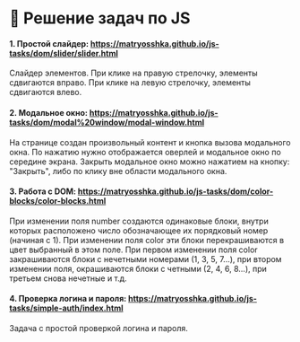 # 🧙 Решение задач по JS


#### 1. Простой слайдер: https://matryosshka.github.io/js-tasks/dom/slider/slider.html

Cлайдер элементов. При клике на правую стрелочку, элементы сдвигаются вправо. При клике на левую стрелочку, элементы сдвигаются влево.

#### 2. Модальное окно: https://matryosshka.github.io/js-tasks/dom/modal%20window/modal-window.html

На странице создан произвольный контент и кнопка вызова модального окна. По нажатию нужно отображается оверлей и модальное окно по середине экрана. Закрыть модальное окно можно нажатием на кнопку: "Закрыть", либо по клику вне области модального окна.

#### 3. Работа с DOM: https://matryosshka.github.io/js-tasks/dom/color-blocks/color-blocks.html

При изменении поля number создаются одинаковые блоки, внутри которых расположено число обозначающее их порядковый номер (начиная с 1). При изменении поля color эти блоки перекрашиваются в цвет выбранный в этом поле. При первом изменении поля color закрашиваются блоки с нечетными номерами (1, 3, 5, 7...), при втором изменении поля, окрашиваются блоки с четными (2, 4, 6, 8...), при третьем снова нечетные и т.д.

#### 4. Проверка логина и пароля: https://matryosshka.github.io/js-tasks/simple-auth/index.html

Задача с простой проверкой логина и пароля.
